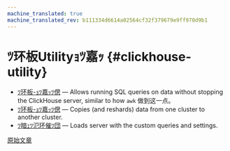 ```yaml
---
machine_translated: true
machine_translated_rev: b111334d6614a02564cf32f379679e9ff970d9b1
---
```


# ﾂ环板Utilityｮﾂ嘉ｯ {#clickhouse-utility}

-   [ﾂ环板-ｮﾂ嘉ｯﾂ偲](clickhouse-local.md) — Allows running SQL queries on data without stopping the ClickHouse server, similar to how `awk` 做到这一点。
-   [ﾂ环板-ｮﾂ嘉ｯﾂ偲](clickhouse-copier.md) — Copies (and reshards) data from one cluster to another cluster.
-   [ﾂ暗ｪﾂ氾环催ﾂ団](clickhouse-benchmark.md) — Loads server with the custom queries and settings.

[原始文章](https://clickhouse.tech/docs/en/operations/utils/) <!--hide-->
